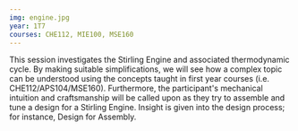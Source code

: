 ```yaml
---
img: engine.jpg
year: 1T7
courses: CHE112, MIE100, MSE160
---
```


This session investigates the Stirling Engine and associated thermodynamic cycle. By making suitable simplifications, we will see how a complex topic can be understood using the concepts taught in first year courses (i.e. CHE112/APS104/MSE160). Furthermore, the participant's mechanical intuition and craftsmanship will be called upon as they try to assemble and tune a design for a Stirling Engine. Insight is given into the design process; for instance, Design for Assembly. 
